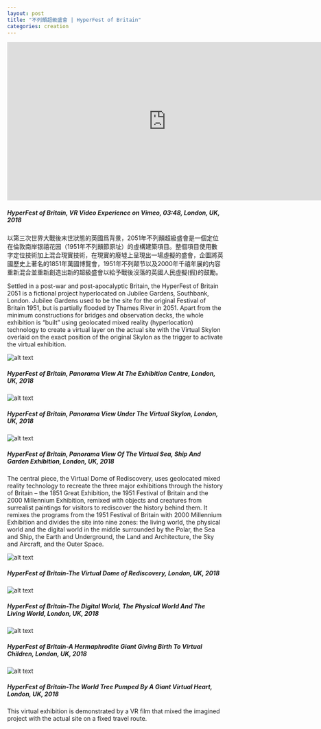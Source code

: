 ```yaml
---
layout: post
title: "不列顛超級盛會 | HyperFest of Britain"
categories: creation
---
```

<iframe src="https://player.vimeo.com/video/311727885?color=fcabfc&amp;title=0&amp;byline=0&amp;portrait=0" width="740" height="370" frameborder="0" webkitallowfullscreen="" mozallowfullscreen="" allowfullscreen=""></iframe>

##### _HyperFest of Britain, VR Video Experience on Vimeo, 03:48, London, UK, 2018_

以第三次世界大戰後末世狀態的英國爲背景，2051年不列顛超級盛會是一個定位在倫敦南岸银禧花园（1951年不列顛節原址）的虛構建築項目。整個項目使用數字定位技術加上混合現實技術，在現實的廢墟上呈現出一場虛擬的盛會，企圖將英國歷史上著名的1851年萬國博覽會，1951年不列颠节以及2000年千禧年展的内容重新混合並重新創造出新的超級盛會以給予戰後沒落的英國人民虛擬(假)的鼓勵。

Settled in a post-war and post-apocalyptic Britain, the HyperFest of Britain 2051 is a fictional project hyperlocated on Jubilee Gardens, Southbank, London. Jubilee Gardens used to be the site for the original Festival of Britain 1951, but is partially flooded by Thames River in 2051. Apart from the minimum constructions for bridges and observation decks, the whole exhibition is “built” using geolocated mixed reality (hyperlocation) technology to create a virtual layer on the actual site with the Virtual Skylon overlaid on the exact position of the original Skylon as the trigger to activate the virtual exhibition.

![alt text](/assets/hyperfest/HyperFest_of_Britain_1.jpg "HyperFest of Britain, Panorama View At The Exhibition Centre, London, UK, 2018")
##### _HyperFest of Britain, Panorama View At The Exhibition Centre, London, UK, 2018_

![alt text](/assets/hyperfest/HyperFest_of_Britain_4.jpg "HyperFest of Britain, Panorama View At The Exhibition Centre, London, UK, 2018")
##### _HyperFest of Britain, Panorama View Under The Virtual Skylon, London, UK, 2018_

![alt text](/assets/hyperfest/HyperFest_of_Britain_2.jpg "HyperFest of Britain, Panorama View At The Exhibition Centre, London, UK, 2018")
##### _HyperFest of Britain, Panorama View Of The Virtual Sea, Ship And Garden Exhibition, London, UK, 2018_

The central piece, the Virtual Dome of Rediscovery, uses geolocated mixed reality technology to recreate the three major exhibitions through the history of Britain – the 1851 Great Exhibition, the 1951 Festival of Britain and the 2000 Millennium Exhibition, remixed with objects and creatures from surrealist paintings for visitors to rediscover the history behind them. It remixes the programs from the 1951 Festival of Britain with 2000 Millennium Exhibition and divides the site into nine zones: the living world, the physical world and the digital world in the middle surrounded by the Polar, the Sea and Ship, the Earth and Underground, the Land and Architecture, the Sky and Aircraft, and the Outer Space.

![alt text](/assets/hyperfest/HyperFest_of_Britain_5.1.jpg "HyperFest of Britain, Panorama View At The Exhibition Centre, London, UK, 2018")
##### _HyperFest of Britain-The Virtual Dome of Rediscovery, London, UK, 2018_

![alt text](/assets/hyperfest/HyperFest_of_Britain_7.1.jpg "HyperFest of Britain, Panorama View At The Exhibition Centre, London, UK, 2018")
##### _HyperFest of Britain-The Digital World, The Physical World And The Living World, London, UK, 2018_

![alt text](/assets/hyperfest/HyperFest_of_Britain_body2.jpg "HyperFest of Britain, Panorama View At The Exhibition Centre, London, UK, 2018")
##### _HyperFest of Britain-A Hermaphrodite Giant Giving Birth To Virtual Children, London, UK, 2018_

![alt text](/assets/hyperfest/HyperFest_of_Britain_heart.jpg "HyperFest of Britain, Panorama View At The Exhibition Centre, London, UK, 2018")
##### _HyperFest of Britain-The World Tree Pumped By A Giant Virtual Heart, London, UK, 2018_

This virtual exhibition is demonstrated by a VR film that mixed the imagined project with the actual site on a fixed travel route.
